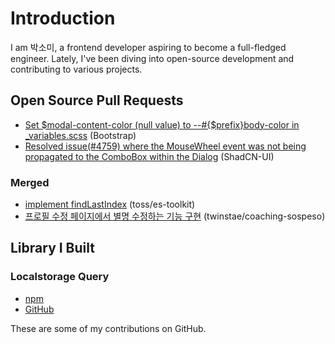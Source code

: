 # Introduction

I am 박소미, a frontend developer aspiring to become a full-fledged engineer. Lately, I've been diving into open-source development and contributing to various projects.

## Open Source Pull Requests
- [Set $modal-content-color (null value) to --#{$prefix}body-color in _variables.scss](https://github.com/twbs/bootstrap/pull/39977) (Bootstrap)
- [Resolved issue(#4759) where the MouseWheel event was not being propagated to the ComboBox within the Dialog](https://github.com/shadcn-ui/ui/pull/4780) (ShadCN-UI)

### Merged
- [implement findLastIndex](https://github.com/toss/es-toolkit/pull/512) (toss/es-toolkit)
- [프로필 수정 페이지에서 별명 수정하는 기능 구현](https://github.com/twinstae/coaching-sospeso/pull/77) (twinstae/coaching-sospeso)

## Library I Built
### Localstorage Query
- [npm](https://www.npmjs.com/package/@confidential-nt/localstorage-query)
- [GitHub](https://github.com/confidential-nt/localstorage-query)

These are some of my contributions on GitHub.
